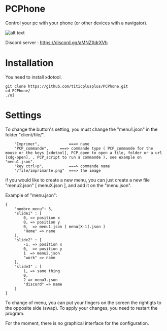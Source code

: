 # PCPhone
Control your pc with your phone (or other devices with a navigator).

![alt text](https://github.com/titicplusplus/PCPhone/blob/main/screen/screen2.png?raw=true)

Discord server : https://discord.gg/aMNZXdrXVh
# Installation

You need to install xdotool.

```
git clone https://github.com/titicplusplus/PCPhone.git
cd PCPhone/
./ui
```

# Settings

To change the button's setting, you must change the "menu1.json" in the folder "client/file/".

```
	"Imprimer",             ===> name
	"PCP_commande",		===> commande type ( PCP_commande for the mouse or the keys [xdotool], PCP_open to open a file, folder or a url [xdg-open], , PCP_script to run a commande ), see example on "menu1.json".
	"key ctrl+p",	        ===> commande name
	"/file/imprimante.png"  ===> the image
```

if you would like to create a new menu, you can just create a new file "menu2.json" [ menuX.json ], and add it on the "menu.json".

Example of "menu.json":

```
{
	"nombre_menu": 3,
	"slide1" : [
		0, => position x
		0, => position y
		0,  => menu1.json [ menu[X-1].json ]
		"Home" => name
	],
	"slide2" : [
		-1, => position x
		0,  => position y
		1  => menu2.json
		"work" => name
	],
	"slide3" : [
		1, => same thing
		0,
		2 => menu3.json
		"discord" => name
	]
}
```


To change of menu, you can put your fingers on the screen the rightigts to the opposite side (swap).
To apply your changes, you need to restart the program.

For the moment, there is no graphical interface for the configuration.
